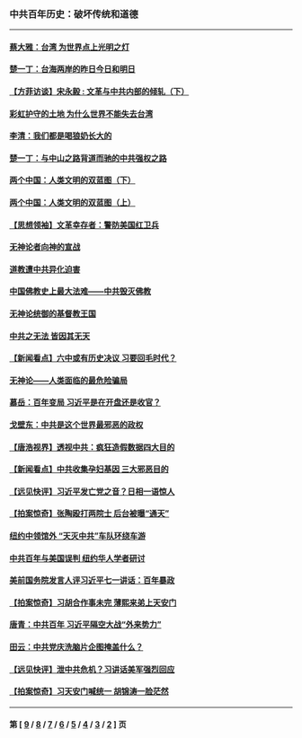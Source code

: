### 中共百年历史：破坏传统和道德
---
#### [蔡大雅：台湾 为世界点上光明之灯](../../pages/nf1176114/n13531530.md?03030430) 
#### [楚一丁：台海两岸的昨日今日和明日](../../pages/nf1176114/n13531468.md?03030430) 
#### [【方菲访谈】宋永毅 : 文革与中共内部的倾轧（下）](../../pages/nf1176114/n13486836.md?03030430) 
#### [彩虹护守的土地 为什么世界不能失去台湾](../../pages/nf1176114/n13476849.md?03030430) 
#### [李清：我们都是喝狼奶长大的](../../pages/nf1176114/n13471478.md?03030430) 
#### [楚一丁：与中山之路背道而驰的中共强权之路](../../pages/nf1176114/n13437270.md?03030430) 
#### [两个中国：人类文明的双蓝图（下）](../../pages/nf1176114/n13423132.md?03030430) 
#### [两个中国：人类文明的双蓝图（上）](../../pages/nf1176114/n13422687.md?03030430) 
#### [【思想领袖】文革幸存者：警防美国红卫兵](../../pages/nf1176114/n13339289.md?03030430) 
#### [无神论者向神的宣战](../../pages/nf1176114/n13281535.md?03030430) 
#### [道教遭中共异化迫害](../../pages/nf1176114/n13281463.md?03030430) 
#### [中国佛教史上最大法难——中共毁灭佛教](../../pages/nf1176114/n13281397.md?03030430) 
#### [无神论统御的基督教王国](../../pages/nf1176114/n13281280.md?03030430) 
#### [中共之无法 皆因其无天](../../pages/nf1176114/n13281088.md?03030430) 
#### [【新闻看点】六中或有历史决议 习要回毛时代？](../../pages/nf1176114/n13222895.md?03030430) 
#### [无神论——人类面临的最危险骗局](../../pages/nf1176114/n13196137.md?03030430) 
#### [慕岳：百年变局 习近平是在开盘还是收官？](../../pages/nf1176114/n13206516.md?03030430) 
#### [戈壁东：中共是这个世界最邪恶的政权](../../pages/nf1176114/n13085641.md?03030430) 
#### [【唐浩视界】透视中共：疯狂造假数据四大目的](../../pages/nf1176114/n13080590.md?03030430) 
#### [【新闻看点】中共收集孕妇基因 三大邪恶目的](../../pages/nf1176114/n13077182.md?03030430) 
#### [【远见快评】习近平发亡党之音？日相一语惊人](../../pages/nf1176114/n13074809.md?03030430) 
#### [【拍案惊奇】张陶殴打两院士 后台被曝“通天”](../../pages/nf1176114/n13070496.md?03030430) 
#### [纽约中领馆外 “天灭中共”车队环绕车游](../../pages/nf1176114/n13070693.md?03030430) 
#### [中共百年与美国误判 纽约华人学者研讨](../../pages/nf1176114/n13067969.md?03030430) 
#### [美前国务院发言人评习近平七一讲话：百年暴政](../../pages/nf1176114/n13066986.md?03030430) 
#### [【拍案惊奇】习胡合作事未完 薄熙来弟上天安门](../../pages/nf1176114/n13065867.md?03030430) 
#### [唐青：中共百年 习近平隔空大战“外来势力”](../../pages/nf1176114/n13065976.md?03030430) 
#### [田云：中共党庆洗脑片企图掩盖什么？](../../pages/nf1176114/n13064395.md?03030430) 
#### [【远见快评】泄中共危机？习讲话美军强烈回应](../../pages/nf1176114/n13064269.md?03030430) 
#### [【拍案惊奇】习天安门喊统一 胡锦涛一脸茫然](../../pages/nf1176114/n13063233.md?03030430) 

---
#### 第 [ [9](./9.md?03030430) / [8](./8.md?03030430) / [7](./7.md?03030430) / [6](./6.md?03030430) / [5](./5.md?03030430) / [4](./4.md?03030430) / [3](./3.md?03030430) / [2](./2.md?03030430) ] 页
